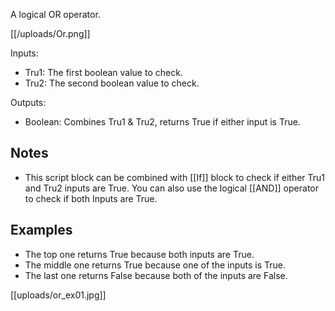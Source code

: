 A logical OR operator.

[[/uploads/Or.png]]

Inputs:

* Tru1: The first boolean value to check.
* Tru2: The second boolean value to check.

Outputs:

* Boolean: Combines Tru1 & Tru2, returns True if either input is True.

## Notes
* This script block can be combined with [[If]] block to check if either Tru1 and Tru2 inputs are True. You can also use the logical [[AND]] operator to check if both Inputs are True.

## Examples
* The top one returns True because both inputs are True.
* The middle one returns True because one of the inputs is True.
* The last one returns False because both of the inputs are False.

[[uploads/or_ex01.jpg]]

